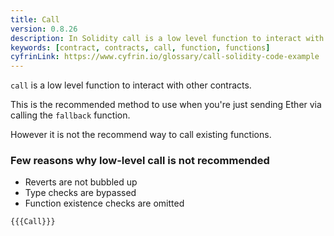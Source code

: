 ```yaml
---
title: Call
version: 0.8.26
description: In Solidity call is a low level function to interact with other contracts
keywords: [contract, contracts, call, function, functions]
cyfrinLink: https://www.cyfrin.io/glossary/call-solidity-code-example
---
```


`call` is a low level function to interact with other contracts.

This is the recommended method to use when you're just sending Ether via calling the `fallback` function.

However it is not the recommend way to call existing functions.

### Few reasons why low-level call is not recommended

- Reverts are not bubbled up
- Type checks are bypassed
- Function existence checks are omitted

```solidity
{{{Call}}}
```
